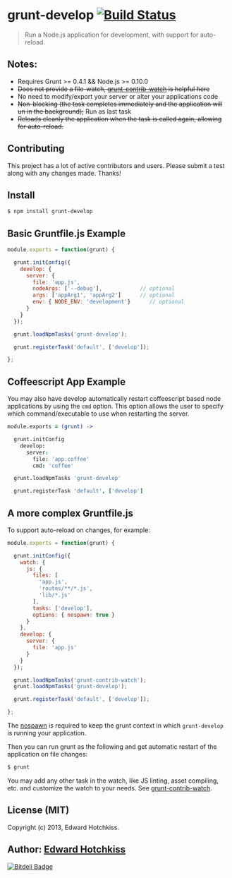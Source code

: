 
# grunt-develop [![Build Status](https://secure.travis-ci.org/edwardhotchkiss/grunt-develop.png)](http://travis-ci.org/edwardhotchkiss/grunt-develop)

> Run a Node.js application for development, with support for auto-reload.

## Notes:

  * Requires Grunt >= 0.4.1 && Node.js >= 0.10.0
  * ~~Does not provide a file-watch, [grunt-contrib-watch](https://github.com/gruntjs/grunt-contrib-watch) is helpful here~~
  * No need to modify/export your server or alter your applications code
  * ~~Non-blocking (the task completes immediately and the application will un in the background);~~ Run as last task
  * ~~Reloads cleanly the application when the task is called again,
    allowing for auto-reload.~~

## Contributing

This project has a lot of active contributors and users. Please submit a test along with any changes made. Thanks!

## Install

```bash
$ npm install grunt-develop
```

## Basic Gruntfile.js Example

```javascript
module.exports = function(grunt) {

  grunt.initConfig({
    develop: {
      server: {
        file: 'app.js',
        nodeArgs: ['--debug'],            // optional
        args: ['appArg1', 'appArg2']      // optional
        env: { NODE_ENV: 'development'}      // optional
      }
    }
  });

  grunt.loadNpmTasks('grunt-develop');

  grunt.registerTask('default', ['develop']);

};
```

## Coffeescript App Example

You may also have develop automatically restart coffeescript based node
applications by using the `cmd` option.  This option allows the user to
specify which command/executable to use when restarting the server.

```coffeescript
module.exports = (grunt) ->

  grunt.initConfig
    develop:
      server:
        file: 'app.coffee'
        cmd: 'coffee'

  grunt.loadNpmTasks 'grunt-develop'

  grunt.registerTask 'default', ['develop']
```

## A more complex Gruntfile.js

 To support auto-reload on changes, for example:

```javascript
module.exports = function(grunt) {

  grunt.initConfig({
    watch: {
      js: {
        files: [
          'app.js',
          'routes/**/*.js',
          'lib/*.js'
        ],
        tasks: ['develop'],
        options: { nospawn: true }
      }
    },
    develop: {
      server: {
        file: 'app.js'
      }
    }
  });

  grunt.loadNpmTasks('grunt-contrib-watch');
  grunt.loadNpmTasks('grunt-develop');

  grunt.registerTask('default', ['develop']);

};
```

The [nospawn](https://github.com/gruntjs/grunt-contrib-watch/blob/master/README.md#optionsnospawn)
is required to keep the grunt context in which `grunt-develop` is running
your application.

Then you can run grunt as the following and get automatic restart of the application on file changes:

```bash
$ grunt
```

You may add any other task in the watch, like JS linting, asset compiling,
etc. and customize the watch to your needs. See
[grunt-contrib-watch](https://github.com/gruntjs/grunt-contrib-watch).

## License (MIT)

Copyright (c) 2013, Edward Hotchkiss.

## Author: [Edward Hotchkiss][0]

[0]: http://github.com/edwardhotchkiss/

[![Bitdeli Badge](https://d2weczhvl823v0.cloudfront.net/edwardhotchkiss/grunt-develop/trend.png)](https://bitdeli.com/free "Bitdeli Badge")
